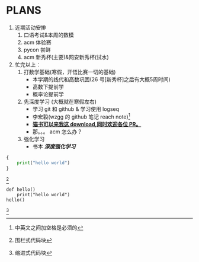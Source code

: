 # PLANS<br>

1. 近期活动安排    
    1. 口语考试&本周的数模
    2. acm 体验赛
    3. pycon 尝鲜
    4. acm 新秀杯(主要)&网安新秀杯(试水)
2. 忙完以上：
    1. 打数学基础(寒假，开悟比赛一切的基础)
         - 本学期的线代和高数巩固(26 号[新秀杯]之后有大概5周时间)
         - 高数下提前学
         - 概率论提前学
    2. 先深度学习 (大概就在寒假左右)
         - 学习 git 和 github & 学习使用 logseq
         - 李宏毅(wzgg 的 github 笔记 reach note)[^1]
         - [**猫书可以来我这 download,同时欢迎各位 PR。**](https://github.com/JiwenJ/Awesome-RL)
         - 那。。。 acm 怎么办？
    3. 强化学习
         - 书本 ***深度强化学习***

```python
{
    print("hello world")
}
```
[^2]

    def hello()
        print("hello world")
    hello()
[^3]

[^1]: 中英文之间加空格是必须的
[^2]: 围栏式代码块
[^3]: 缩进式代码块
